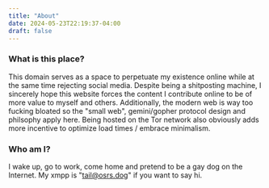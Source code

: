 ```yaml
---
title: "About"
date: 2024-05-23T22:19:37-04:00
draft: false
---
```

### What is this place?
This domain serves as a space to perpetuate my existence online while at the same time rejecting social media. 
Despite being a shitposting machine, I sincerely hope this website forces the content I contribute online to be of more value to myself and others.
Additionally, the modern web is way too fucking bloated so the "small web", gemini/gopher protocol design and philsophy apply here. 
Being hosted on the Tor network also obviously adds more incentive to optimize load times / embrace minimalism. 
### Who am I?
I wake up, go to work, come home and pretend to be a gay dog on the Internet. 
My xmpp is "tail@osrs.dog" if you want to say hi.